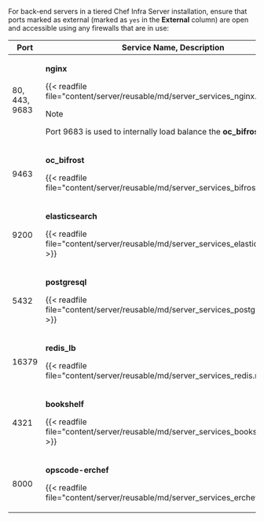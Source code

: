 For back-end servers in a tiered Chef Infra Server installation, ensure
that ports marked as external (marked as `yes` in the **External**
column) are open and accessible using any firewalls that are in use:

<table>
<colgroup>
<col style="width: 11%" />
<col style="width: 77%" />
<col style="width: 11%" />
</colgroup>
<thead>
<tr class="header">
<th>Port</th>
<th>Service Name, Description</th>
<th>External</th>
</tr>
</thead>
<tbody>
<tr>
<td><p>80, 443, 9683</p></td>
<td><p><strong>nginx</strong></p>
<p>{{< readfile file="content/server/reusable/md/server_services_nginx.md" >}}</p>
<div class="admonition-note">
<p class="admonition-note-title">Note</p>
<div class="admonition-note-text"><p>Port 9683 is used to internally load balance the <strong>oc_bifrost</strong> service.</p>

</div>
</div></td>
<td><p>yes</p></td>
</tr>
<tr>
<td><p>9463</p></td>
<td><p><strong>oc_bifrost</strong></p>
<p>{{< readfile file="content/server/reusable/md/server_services_bifrost.md" >}}</p></td>
<td></td>
</tr>
<tr>
<td><p>9200</p></td>
<td><p><strong>elasticsearch</strong></p>
<p>{{< readfile file="content/server/reusable/md/server_services_elasticsearch.md" >}}</p></td>
<td></td>
</tr>
<tr>
<td><p>5432</p></td>
<td><p><strong>postgresql</strong></p>
<p>{{< readfile file="content/server/reusable/md/server_services_postgresql.md" >}}</p></td>
<td></td>
</tr>
<tr>
<td><p>16379</p></td>
<td><p><strong>redis_lb</strong></p>
<p>{{< readfile file="content/server/reusable/md/server_services_redis.md" >}}</p></td>
<td></td>
</tr>
<tr>
<td><p>4321</p></td>
<td><p><strong>bookshelf</strong></p>
<p>{{< readfile file="content/server/reusable/md/server_services_bookshelf.md" >}}</p></td>
<td></td>
</tr>
<tr>
<td><p>8000</p></td>
<td><p><strong>opscode-erchef</strong></p>
<p>{{< readfile file="content/server/reusable/md/server_services_erchef.md" >}}</p></td>
<td></td>
</tr>
</tbody>
</table>
